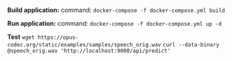**Build application:**
    command: `docker-compose -f docker-compose.yml build`

**Run application:**
    command: `docker-compose -f docker-compose.yml up -d`

**Test**
    `wget https://opus-codec.org/static/examples/samples/speech_orig.wav`
    `curl --data-binary @speech_orig.wav 'http://localhost:9000/api/predict'`
